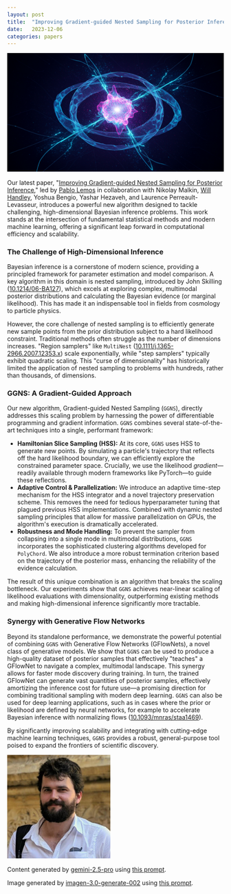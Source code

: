 ```yaml
---
layout: post
title:  "Improving Gradient-guided Nested Sampling for Posterior Inference"
date:   2023-12-06
categories: papers
---
```

![AI generated image](/assets/images/posts/2023-12-06-2312.03911.png)

<!-- BEGINNING OF GENERATED POST -->
Our latest paper, "[Improving Gradient-guided Nested Sampling for Posterior Inference](https://arxiv.org/abs/2312.03911)," led by [Pablo Lemos](https://willhandley.co.uk) in collaboration with Nikolay Malkin, [Will Handley](https://willhandley.co.uk), Yoshua Bengio, Yashar Hezaveh, and Laurence Perreault-Levasseur, introduces a powerful new algorithm designed to tackle challenging, high-dimensional Bayesian inference problems. This work stands at the intersection of fundamental statistical methods and modern machine learning, offering a significant leap forward in computational efficiency and scalability.

### The Challenge of High-Dimensional Inference

Bayesian inference is a cornerstone of modern science, providing a principled framework for parameter estimation and model comparison. A key algorithm in this domain is nested sampling, introduced by John Skilling ([10.1214/06-BA127](https://doi.org/10.1214/06-BA127)), which excels at exploring complex, multimodal posterior distributions and calculating the Bayesian evidence (or marginal likelihood). This has made it an indispensable tool in fields from cosmology to particle physics.

However, the core challenge of nested sampling is to efficiently generate new sample points from the prior distribution subject to a hard likelihood constraint. Traditional methods often struggle as the number of dimensions increases. "Region samplers" like `MultiNest` ([10.1111/j.1365-2966.2007.12353.x](https://doi.org/10.1111/j.1365-2966.2007.12353.x)) scale exponentially, while "step samplers" typically exhibit quadratic scaling. This "curse of dimensionality" has historically limited the application of nested sampling to problems with hundreds, rather than thousands, of dimensions.

### GGNS: A Gradient-Guided Approach

Our new algorithm, Gradient-guided Nested Sampling (`GGNS`), directly addresses this scaling problem by harnessing the power of differentiable programming and gradient information. `GGNS` combines several state-of-the-art techniques into a single, performant framework:

*   **Hamiltonian Slice Sampling (HSS):** At its core, `GGNS` uses HSS to generate new points. By simulating a particle's trajectory that reflects off the hard likelihood boundary, we can efficiently explore the constrained parameter space. Crucially, we use the likelihood *gradient*—readily available through modern frameworks like PyTorch—to guide these reflections.
*   **Adaptive Control & Parallelization:** We introduce an adaptive time-step mechanism for the HSS integrator and a novel trajectory preservation scheme. This removes the need for tedious hyperparameter tuning that plagued previous HSS implementations. Combined with dynamic nested sampling principles that allow for massive parallelization on GPUs, the algorithm's execution is dramatically accelerated.
*   **Robustness and Mode Handling:** To prevent the sampler from collapsing into a single mode in multimodal distributions, `GGNS` incorporates the sophisticated clustering algorithms developed for `PolyChord`. We also introduce a more robust termination criterion based on the trajectory of the posterior mass, enhancing the reliability of the evidence calculation.

The result of this unique combination is an algorithm that breaks the scaling bottleneck. Our experiments show that `GGNS` achieves near-linear scaling of likelihood evaluations with dimensionality, outperforming existing methods and making high-dimensional inference significantly more tractable.

### Synergy with Generative Flow Networks

Beyond its standalone performance, we demonstrate the powerful potential of combining `GGNS` with Generative Flow Networks (GFlowNets), a novel class of generative models. We show that `GGNS` can be used to produce a high-quality dataset of posterior samples that effectively "teaches" a GFlowNet to navigate a complex, multimodal landscape. This synergy allows for faster mode discovery during training. In turn, the trained GFlowNet can generate vast quantities of posterior samples, effectively amortizing the inference cost for future use—a promising direction for combining traditional sampling with modern deep learning. `GGNS` can also be used for deep learning applications, such as in cases where the prior or likelihood are defined by neural networks, for example to accelerate Bayesian inference with normalizing flows ([10.1093/mnras/staa1469](https://doi.org/10.1093/mnras/staa1469)).

By significantly improving scalability and integrating with cutting-edge machine learning techniques, `GGNS` provides a robust, general-purpose tool poised to expand the frontiers of scientific discovery.
<!-- END OF GENERATED POST -->

<img src="/assets/group/images/will_handley.jpg" alt="Will Handley" style="width: auto; height: 25vw;">

Content generated by [gemini-2.5-pro](https://deepmind.google/technologies/gemini/) using [this prompt](/prompts/content/2023-12-06-2312.03911.txt).

Image generated by [imagen-3.0-generate-002](https://deepmind.google/technologies/gemini/) using [this prompt](/prompts/images/2023-12-06-2312.03911.txt).
